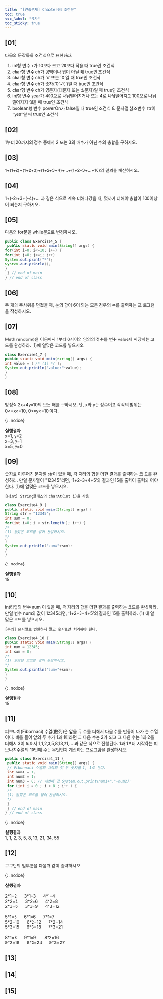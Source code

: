 ```yaml
---
title: "[연습문제] Chapter04 조건문"
toc: true
toc_label: "목차"
toc_sticky: true
---
```


## [01]

다음의 문장들을 조건식으로 표현하라.

1.  int형 변수 x가 10보다 크고 20보다 작을 때 true인 조건식 
2. char형 변수 ch가 공백이나 탭이 아닐 때 true인 조건식 
3. char형 변수 ch가 ‘x' 또는 ’X'일 때 true인 조건식 
4. char형 변수 ch가 숫자(‘0’~‘9’)일 때 true인 조건식 
5. char형 변수 ch가 영문자(대문자 또는 소문자)일 때 true인 조건식 
6. int형 변수 year가 400으로 나눠떨어지거나 또는 4로 나눠떨어지고 100으로 나눠떨어지지 않을 때 true인 조건식 
7. boolean형 변수 powerOn가 false일 때 true인 조건식 8. 문자열 참조변수 str이 “yes”일 때 true인 조건식

## [02]

1부터 20까지의 정수 중에서 2 또는 3의 배수가 아닌 수의 총합을 구하시오.

## [03]

1+(1+2)+(1+2+3)+(1+2+3+4)+...+(1+2+3+...+10)의 결과를 계산하시오.

## [04]

1+(-2)+3+(-4)+... 과 같은 식으로 계속 더해나갔을 때, 몇까지 더해야 총합이 100이상이 되는지 구하시오.

## [05]

다음의 for문을 while문으로 변경하시오.

```java
public class Exercise4_5 {
 public static void main(String[] args) {
for(int i=0; i<=10; i++) {
for(int j=0; j<=i; j++)
System.out.print("*");
System.out.println();
}
 } // end of main
} // end of class
```



## [06]

두 개의 주사위를 던졌을 때, 눈의 합이 6이 되는 모든 경우의 수를 출력하는 프 로그램을 작성하시오.

## [07]

Math.random()을 이용해서 1부터 6사이의 임의의 정수를 변수 value에 저장하는 코드를 완성하라. (1)에 알맞은 코드를 넣으시오.

```java
class Exercise4_7 {
public static void main(String[] args) {
int value = ( /* (1) */ );
System.out.println("value:"+value);
}
}
```



## [08]

방정식 2x+4y=10의 모든 해를 구하시오. 단, x와 y는 정수이고 각각의 범위는
0<=x<=10, 0<=y<=10 이다.

{: .notice}

**실행결과**<br/>x=1, y=2<br/>x=3, y=1<br/>x=5, y=0

## [09]

숫자로 이루어진 문자열 str이 있을 때, 각 자리의 합을 더한 결과를 출력하는 코 드를 완성하라. 만일 문자열이 "12345"라면, ‘1+2+3+4+5’의 결과인 15를 출력이 출력되 어야 한다. (1)에 알맞은 코드를 넣으시오.

`[Hint] String클래스의 charAt(int i)을 사용`

```java
class Exercise4_9 {
public static void main(String[] args) {
String str = "12345";
int sum = 0;
for(int i=0; i < str.length(); i++) {
/*
(1) 알맞은 코드를 넣어 완성하시오.
*/
}
System.out.println("sum="+sum);
}
}
```

{: .notice}

**실행결과**<br/>15

## [10]

int타입의 변수 num 이 있을 때, 각 자리의 합을 더한 결과를 출력하는 코드를 완성하라. 만일 변수 num의 값이 12345라면, ‘1+2+3+4+5’의 결과인 15를 출력하라. (1) 에 알맞은 코드를 넣으시오.

`[주의] 문자열로 변환하지 말고 숫자로만 처리해야 한다.`

```java
class Exercise4_10 {
public static void main(String[] args) {
int num = 12345;
int sum = 0;
/*
(1) 알맞은 코드를 넣어 완성하시오.
*/
System.out.println("sum="+sum);
}
}
```

{: .notice}

**실행결과**<br/>15

## [11]

피보나치(Fibonnaci) 수열(數列)은 앞을 두 수를 더해서 다음 수를 만들어 나가 는 수열이다. 예를 들어 앞의 두 수가 1과 1이라면 그 다음 수는 2가 되고 그 다음 수는 1과 2를 더해서 3이 되어서 1,1,2,3,5,8,13,21,... 과 같은 식으로 진행된다. 1과 1부터 시작하는 피보나치수열의 10번째 수는 무엇인지 계산하는 프로그램을 완성하시오.

```java
public class Exercise4_11 {
 public static void main(String[] args) {
 // Fibonnaci 수열의 시작의 첫 두 숫자를 1, 1로 한다.
 int num1 = 1;
 int num2 = 1;
 int num3 = 0; // 세번째 값 System.out.print(num1+","+num2);
 for (int i = 0 ; i < 8 ; i++ ) {
 /*
 (1) 알맞은 코드를 넣어 완성하시오.
 */
 }
 } // end of main
} // end of class 
```

{: .notice}

**실행결과**<br/>1, 1, 2, 3, 5, 8, 13, 21, 34, 55

## [12]

구구단의 일부분을 다음과 같이 출력하시오

{: .notice}

**실행결과**<br/><br/>2\*1=2&nbsp;  &nbsp; &nbsp;  3\*1=3&nbsp;  &nbsp; &nbsp;    4\*1=4<br/> 2\*2=4&nbsp;  &nbsp; &nbsp;   3\*2=6&nbsp;  &nbsp; &nbsp;    4\*2=8<br/> 2\*3=6&nbsp;  &nbsp; &nbsp;    3\*3=9&nbsp;  &nbsp; &nbsp;    4\*3=12<br/><br/> 5\*1=5&nbsp;  &nbsp; &nbsp;    6\*1=6&nbsp;  &nbsp; &nbsp;    7\*1=7<br/> 5\*2=10&nbsp;  &nbsp; &nbsp;    6\*2=12&nbsp;  &nbsp; &nbsp;    7\*2=14<br/> 5\*3=15&nbsp;  &nbsp; &nbsp;    6\*3=18&nbsp;  &nbsp; &nbsp;    7\*3=21<br/><br/> 8\*1=8&nbsp;  &nbsp; &nbsp;    9\*1=9 &nbsp;  &nbsp; &nbsp;   8\*2=16<br/> 9\*2=18&nbsp;  &nbsp; &nbsp;    8\*3=24&nbsp;  &nbsp; &nbsp;    9*3=27

## [13]

## [14]

## [15]